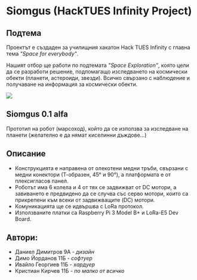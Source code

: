 # Siomgus (HackTUES Infinity Project)

## Подтема
Проектът е създаден за училищния хакатон Hack TUES Infinity с главна тема *"Space for everybody"*.

Нашият отбор ще работи по подтемата *"Space Exploration"*, която цели да се разработи решение, подпомагащо изследването на космически обекти (планети, астероиди, звезди). Всичко свързано с наблюдение и получаване на информация за космически обекти.

![](https://scontent.fsof8-1.fna.fbcdn.net/v/t39.30808-6/275656284_4909951995761290_4022342664248933558_n.png?_nc_cat=107&ccb=1-5&_nc_sid=730e14&_nc_ohc=tLecpEJRWFMAX8aPol0&_nc_ht=scontent.fsof8-1.fna&oh=00_AT-eE_EguFLdkFwg37eFFnJLcreLI8nJXZQTCNT5KIfYbA&oe=623186B3)
## Siomgus 0.1 alfa 
Прототип на робот (марсоход), който да се използва за изследване на планети (желателно е да нямат киселинни дъждове...) 
## Описание
- Конструкцията е направена от олекотени медни тръби, свързани с медни конектори (Т-образен, 45° и 90°), а платформата е от плексигласов панел. 
- Роботът има 6 колела и 4 от тях се задвижват от DC мотори, а завиването е предвидено да се случва със серво мотори, които са прикрепени към всеки от задвижващите (DC) мотори. 
- Комуникацията ще се идвършва с LoRa протокол. 
- Използваните платки са Raspberry Pi 3 Model B+ и LoRa-E5 Dev Board.
## Автори:
- Даниел Димитров 9А - *дизайн*
- Димо Йорданов 11Б - *софтуер*
- Ивайло Георгиев 11Б - *хардуер*
- Кристиан Кирчев 11Б - *по малко от всичко*
